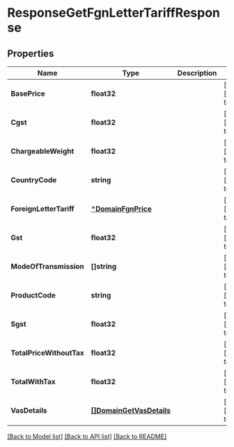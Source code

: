 # ResponseGetFgnLetterTariffResponse

## Properties
Name | Type | Description | Notes
------------ | ------------- | ------------- | -------------
**BasePrice** | **float32** |  | [optional] [default to null]
**Cgst** | **float32** |  | [optional] [default to null]
**ChargeableWeight** | **float32** |  | [optional] [default to null]
**CountryCode** | **string** |  | [optional] [default to null]
**ForeignLetterTariff** | [***DomainFgnPrice**](domain.FgnPrice.md) |  | [optional] [default to null]
**Gst** | **float32** |  | [optional] [default to null]
**ModeOfTransmission** | **[]string** |  | [optional] [default to null]
**ProductCode** | **string** |  | [optional] [default to null]
**Sgst** | **float32** |  | [optional] [default to null]
**TotalPriceWithoutTax** | **float32** |  | [optional] [default to null]
**TotalWithTax** | **float32** |  | [optional] [default to null]
**VasDetails** | [**[]DomainGetVasDetails**](domain.GetVASDetails.md) |  | [optional] [default to null]

[[Back to Model list]](../README.md#documentation-for-models) [[Back to API list]](../README.md#documentation-for-api-endpoints) [[Back to README]](../README.md)


